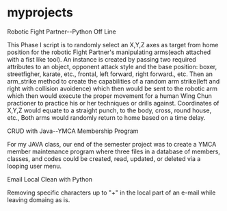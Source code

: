 # myprojects
Robotic Fight Partner--Python Off Line

This Phase I script is to randomly select an X,Y,Z axes as target from home position for the robotic Fight Partner's manipulating arms(each attached with a fist like tool).
An instance is created by passing two required attributes to an object, opponent attack style and the base position:  boxer, streetfigher, karate, etc., frontal, left forward, right forward., etc.  Then an arm_strike method to create the capabilities of a random arm strike(left and right with collision avoidence) which then would be sent to the robotic arm which then would execute the proper movement for a human Wing Chun practioner to practice his or her techniques or drills against.  Coordinates of X,Y,Z would equate to a straight punch, to the body, cross, round house, etc., Both arms would randomly return to home based on a time delay.


CRUD with Java--YMCA Membership Program 

For my JAVA class, our end of the semester project was to create a YMCA member maintenance program where three files in a database of members, classes, and codes could be created, read, updated, or deleted via a looping user menu.


Email Local Clean with Python

Removing specific characters up to "+" in the local part of an e-mail while leaving domaing as is.
